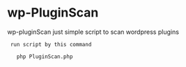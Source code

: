 # wp-PluginScan

   wp-pluginScan just simple script to scan wordpress plugins 

     run script by this command 

       php PluginScan.php 
        